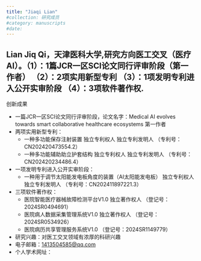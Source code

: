 ```yaml
---
title: "Jiaqi Lian"
#collection: 研究成员
#category: manuscripts
#date: 
---
```

Lian Jiq Qi，天津医科大学,研究方向医工交叉（医疗AI）。（1）：1篇JCR一区SCI论文同行评审阶段（第一作者） （2）：2项实用新型专利 （3）：1项发明专利进入公开实审阶段 （4）：3项软件著作权.
-
创新成果
 - 一篇JCR一区SCI论文同行评审阶段，论文名字：Medical AI evolves towards smart collaborative healthcare ecosystems 第一作者
 - 两项实用新型专利：
    - 一种多功能保存注射装置 独立专利权人 独立专利发明人 （专利号：CN202420473554.2）
    - 一种多功能辅助助立护套结构 独立专利权人 独立专利发明人 （专利号：CN202420234486.4）
 - 一项发明专利进入公开实审阶段：
    - 一种用于调节太阳能发电板角度的装置（AI太阳能发电板） 独立专利权人 独立专利发明人 （专利号：CN202411897221.3）
 - 三项软件著作权：
    - 医院智能医疗器械故障检测平台V1.0 独立著作权人 （登记号：2024SR0494691）
    - 医院病人数据采集管理系统V1.0 独立著作权人 （登记号：2024SR0534926）
    - 医院病历共享管理服务系统V1.0 （登记号：2024SR1149779）
 - 研究兴趣：对医工交叉领域有浓厚的科研兴趣
 - 电子邮箱：1413504585@qq.com
 - 个人学术网址：


